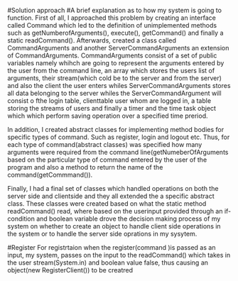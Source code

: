 

#Solution approach
#A brief explanation as to how my system is going to function.
First of all, I approached this problem by creating an interface called Command which led to the definition of unimplemented methods such as getNumberofArguments(), execute(), getCommand() and finally a static readCommand(). Afterwards, created a class called CommandArguments and another ServerCommandArguments an extension of CommandArguments. CommandArguments consist of a set of public variables namely whihch are going to represent the arguments entered by the user from the command line, an array which stores the users list of arguments, their stream(which cold be to the server and from the server) and also the client the user enters whiles ServerCommandArguments stores all data belonging to the server whiles the ServerCommandArgument will consist o fthe login table, clienttable user whom are logged in,  a table storing the streams of users and finally a timer and the time task object which which perform saving operation over a specified time preriod.  

In addition, I created abstract classes for implementing method bodies for specific types of command. Such as register, login and logout etc. Thus, for each type of command(abstract classes) was specified how many arguments were required from the command line(getNumeberOfArguments based on the particular type of command entered by the user of the program and also a method to return the name of the command(getCommmand()).

Finally, I had a final set of classes which handled operations on both the server side and clientside and they all extended the a specific abstract class. These classes were created based on what the static method readCommand() read, where based on the userinput provided through an if-condition and boolean variable drove the decision making process of my system on whether to create an object to handle client side operations in the system or to handle the server side oprations in my sysytem.  

#Register
For registrtaion when the register(command )is passed as an input, my system, passes on the input to the readCommand() which takes in the user stream(System.in) and boolean value false, thus causing an object(new RegisterClient()) to be creatred
